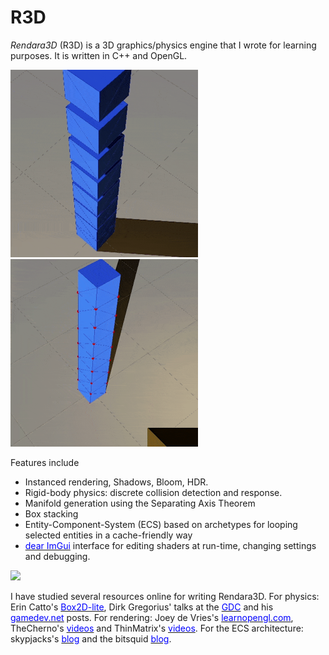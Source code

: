 # R3D
<i>Rendara3D</i> (R3D) is a 3D graphics/physics engine that I wrote for learning purposes.
It is written in C++ and OpenGL.

<img src="/img/r3d_stack.gif?raw=true" width="300px"> <img src="/img/r3d_shoot.gif?raw=true" width="300px">

Features include
<ul>
<li> Instanced rendering, Shadows, Bloom, HDR.
<li> Rigid-body physics: discrete collision detection and response.
<li> Manifold generation using the Separating Axis Theorem
<li> Box stacking
<li> Entity-Component-System (ECS) based on archetypes for looping selected entities in a cache-friendly way
<li> <a href="https://github.com/ocornut/imgui"><font color="blue">dear ImGui</font></a> interface for editing shaders at run-time, changing settings and debugging.
</ul>

<img src="/img/r3d_overview.gif?raw=true" width="800px">

I have studied several resources online for writing Rendara3D.
For physics: Erin Catto's <a href="https://github.com/ocornut/imgui"><font color="blue">Box2D-lite</font></a>, Dirk Gregorius' talks at the <a href="https://www.gdcvault.com/search.php#&conference_id=&category=free&firstfocus=&keyword=dirk+gregorius"><font color="blue">GDC</font></a> and his  <a href="https://www.gamedev.net/profile/30524-dirk-gregorius/"><font color="blue">gamedev.net</font></a> posts.
For rendering: Joey de Vries's  <a href="https://learnopengl.com/"><font color="blue">learnopengl.com</font></a>, TheCherno's <a href="https://www.youtube.com/watch?v=JxIZbV_XjAs&list=PLlrATfBNZ98dC-V-N3m0Go4deliWHPFwT"><font color="blue">videos</font></a> and ThinMatrix's <a href="https://www.youtube.com/watch?v=VS8wlS9hF8E&list=PLRIWtICgwaX0u7Rf9zkZhLoLuZVfUksDP"><font color="blue">videos</font></a>.
For the ECS architecture: skypjacks's <a href="https://skypjack.github.io/tags/#ecs"><font color="blue">blog</font></a> and the bitsquid <a href="http://bitsquid.blogspot.com/2014/08/building-data-oriented-entity-system.html"><font color="blue">blog</font></a>.
